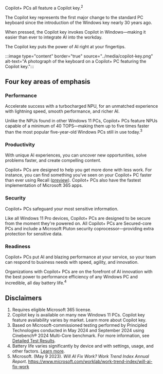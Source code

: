 Copilot+ PCs all feature a Copilot key.<sup>2</sup>

The Copilot key represents the first major change to the standard PC keyboard since the introduction of the Windows key nearly 30 years ago.

When pressed, the Copilot key invokes Copilot in Windows—making it easier than ever to integrate AI into the workday.

The Copilot key puts the power of AI right at your fingertips.

:::image type="content" border="true" source="../media/copilot-key.png" alt-text="A photograph of the keyboard on a Copilot+ PC featuring the Copilot key.":::

## Four key areas of emphasis

### Performance

Accelerate success with a turbocharged NPU, for an unmatched experience with lightning speed, smooth performance, and richer AI.

Unlike the NPUs found in other Windows 11 PCs, Copilot+ PCs feature NPUs capable of a minimum of 40 TOPS—making them up to five times faster than the most popular five-year-old Windows PCs still in use today.<sup>3</sup>

### Productivity 

With unique AI experiences, you can uncover new opportunities, solve problems faster, and create compelling content.

Copilot+ PCs are designed to help you get more done with less work. For instance, you can find something you’ve seen on your Copilot+ PC faster than ever using Recall ([preview](https://support.microsoft.com/windows/retrace-your-steps-with-recall-aa03f8a0-a78b-4b3e-b0a1-2eb8ac48701c)). Copilot+ PCs also have the fastest implementation of Microsoft 365 apps.

### Security

Copilot+ PCs safeguard your most sensitive information.

Like all Windows 11 Pro devices, Copilot+ PCs are designed to be secure from the moment they're powered on. All Copilot+ PCs are Secured-core PCs and include a Microsoft Pluton security coprocessor—providing extra protection for sensitive data.

### Readiness

Copilot+ PCs put AI and blazing performance at your service, so your team can respond to business needs with speed, agility, and innovation.

Organizations with Copilot+ PCs are on the forefront of AI innovation with the best power to performance efficiency of any Windows PC and incredible, all day battery life.<sup>4</sup>

## Disclaimers

1. Requires eligible Microsoft 365 license.
1. Copilot key is available on many new Windows 11 PCs. Copilot key feature availability varies by market. Learn more about Copilot key.
1. Based on Microsoft-commissioned testing performed by Principled Technologies conducted in May 2024 and September 2024 using Cinebench® 2024 Multi-Core benchmark. For more information, see [Detailed Test Results](/windows/deployment/performance-lab/claims-disclosures?tabs=copilot-plus#detailed-test-results).
1. Battery life varies significantly by device and with settings, usage, and other factors. [Learn more](/windows/deployment/performance-lab/claims-disclosures?tabs=copilot-plus).
1. Microsoft. (May 9 2023). *Will AI Fix Work? Work Trend Index Annual Report*. https://www.microsoft.com/worklab/work-trend-index/will-ai-fix-work